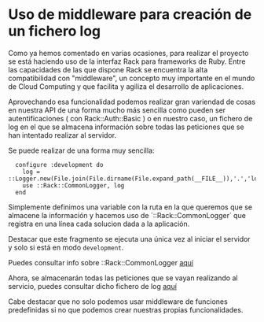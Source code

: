 # Uso de middleware para creación de un fichero log

Como ya hemos comentado en varias ocasiones, para realizar el proyecto se está haciendo uso de la interfaz Rack para frameworks de Ruby. Entre las capacidades de las que dispone Rack se encuentra la alta compatibilidad con "middleware", un concepto muy importante en el mundo de Cloud Computing y que facilita y agiliza el desarrollo de aplicaciones.


Aprovechando esa funcionalidad podemos realizar gran variendad de cosas en nuestra API de una forma mucho más sencilla como pueden ser autentificaciones ( con Rack::Auth::Basic ) o en nuestro caso, un fichero de log en el que se almacena información sobre todas las peticiones que se han intentado realizar al servidor.


Se puede realizar de una forma muy sencilla: 

~~~
  configure :development do
    log = ::Logger.new(File.join(File.dirname(File.expand_path(__FILE__)),'.','log','info.log'))
    use ::Rack::CommonLogger, log
  end

~~~

Simplemente definimos una variable con la ruta en la que queremos que se almacene la información y hacemos uso de ´::Rack::CommonLogger´ que registra en una línea cada solucion dada a la aplicación.

Destacar que este fragmento se ejecuta una única vez al iniciar el servidor y solo si está en modo `development`.

Puedes consultar info sobre ::Rack::CommonLogger [aquí](https://www.rubydoc.info/gems/rack/Rack/CommonLogger)

Ahora, se almacenarán todas las peticiones que se vayan realizando al servicio, puedes consultar dicho fichero de log [aquí](https://github.com/mariasanzs/makeupIV/tree/master/sinatra/log/info.log)

Cabe destacar que no solo podemos usar middleware de funciones predefinidas si no que podemos crear nuestras propias funcionalidades. 


